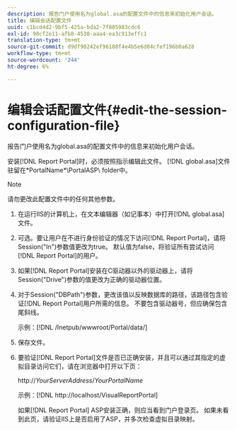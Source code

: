 ```yaml
---
description: 报告门户使用名为global.asa的配置文件中的信息来初始化用户会话。
title: 编辑会话配置文件
uuid: c1bcd4d2-9bf5-425a-bda2-7f805983cdc6
exl-id: 98cf2e11-afb8-4530-aaa4-ea3c913effc1
translation-type: tm+mt
source-git-commit: d9df90242ef96188f4e4b5e6d04cfef196b0a628
workflow-type: tm+mt
source-wordcount: '244'
ht-degree: 6%

---
```


# 编辑会话配置文件{#edit-the-session-configuration-file}

报告门户使用名为global.asa的配置文件中的信息来初始化用户会话。

安装[!DNL Report Portal]时，必须按照指示编辑此文件。 [!DNL global.asa]文件驻留在\*PortalName*\PortalASP\ folder中。

>[!NOTE]
>
>请勿更改此配置文件中的任何其他参数。

1. 在运行IIS的计算机上，在文本编辑器（如记事本）中打开[!DNL global.asa]文件。
1. 可选。要让用户在不进行身份验证的情况下访问[!DNL Report Portal]，请将Session(&quot;In&quot;)参数值更改为true。 默认值为false，将验证所有尝试访问[!DNL Report Portal]的用户。
1. 如果[!DNL Report Portal]安装在C驱动器以外的驱动器上，请将Session(&quot;Drive&quot;)参数的值更改为正确的驱动器位置。
1. 对于Session(&quot;DBPath&quot;)参数，更改该值以反映数据库的路径，该路径包含验证[!DNL Report Portal]用户所需的信息。 不要包含驱动器号，但应确保包含尾斜线。

   示例：[!DNL /Inetpub/wwwroot/Portal/data/]

1. 保存文件。
1. 要验证[!DNL Report Portal]文件是否已正确安装，并且可以通过其指定的虚拟目录访问它们，请在浏览器中打开以下页：

   http://*YourServerAddress*/*YourPortalName*

   示例：[!DNL http://localhost/VisualReportPortal]

   如果[!DNL Report Portal] ASP安装正确，则应当看到门户登录页。 如果未看到此页，请验证IIS上是否启用了ASP，并多次检查虚拟目录映射。
